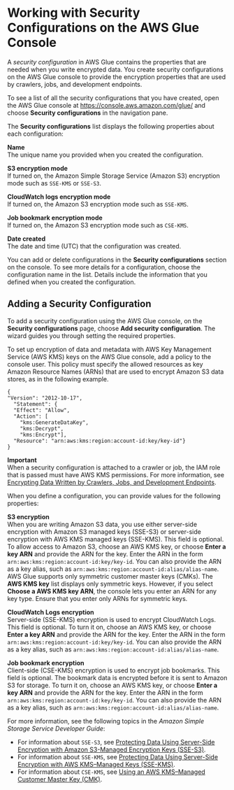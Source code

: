 # Working with Security Configurations on the AWS Glue Console<a name="console-security-configurations"></a>

A *security configuration* in AWS Glue contains the properties that are needed when you write encrypted data\. You create security configurations on the AWS Glue console to provide the encryption properties that are used by crawlers, jobs, and development endpoints\. 

To see a list of all the security configurations that you have created, open the AWS Glue console at [https://console\.aws\.amazon\.com/glue/](https://console.aws.amazon.com/glue/) and choose **Security configurations** in the navigation pane\.

The **Security configurations** list displays the following properties about each configuration:

**Name**  
The unique name you provided when you created the configuration\.

**S3 encryption mode**  
If turned on, the Amazon Simple Storage Service \(Amazon S3\) encryption mode such as `SSE-KMS` or `SSE-S3`\.

**CloudWatch logs encryption mode**  
If turned on, the Amazon S3 encryption mode such as `SSE-KMS`\.

**Job bookmark encryption mode**  
If turned on, the Amazon S3 encryption mode such as `CSE-KMS`\.

**Date created**  
The date and time \(UTC\) that the configuration was created\.

You can add or delete configurations in the **Security configurations** section on the console\. To see more details for a configuration, choose the configuration name in the list\. Details include the information that you defined when you created the configuration\.

## Adding a Security Configuration<a name="console-security-configurations-wizard"></a>

To add a security configuration using the AWS Glue console, on the **Security configurations** page, choose **Add security configuration**\. The wizard guides you through setting the required properties\.

To set up encryption of data and metadata with AWS Key Management Service \(AWS KMS\) keys on the AWS Glue console, add a policy to the console user\. This policy must specify the allowed resources as key Amazon Resource Names \(ARNs\) that are used to encrypt Amazon S3 data stores, as in the following example\.

```
{
"Version": "2012-10-17",
  "Statement": {
  "Effect": "Allow",
  "Action": [
    "kms:GenerateDataKey",
    "kms:Decrypt",    
    "kms:Encrypt"],
  "Resource": "arn:aws:kms:region:account-id:key/key-id"}
}
```

**Important**  
When a security configuration is attached to a crawler or job, the IAM role that is passed must have AWS KMS permissions\. For more information, see [Encrypting Data Written by Crawlers, Jobs, and Development Endpoints](encryption-security-configuration.md)\.

When you define a configuration, you can provide values for the following properties:

**S3 encryption**  
When you are writing Amazon S3 data, you use either server\-side encryption with Amazon S3 managed keys \(SSE\-S3\) or server\-side encryption with AWS KMS managed keys \(SSE\-KMS\)\. This field is optional\. To allow access to Amazon S3, choose an AWS KMS key, or choose **Enter a key ARN** and provide the ARN for the key\. Enter the ARN in the form `arn:aws:kms:region:account-id:key/key-id`\. You can also provide the ARN as a key alias, such as `arn:aws:kms:region:account-id:alias/alias-name`\.   
AWS Glue supports only symmetric customer master keys \(CMKs\)\. The **AWS KMS key** list displays only symmetric keys\. However, if you select **Choose a AWS KMS key ARN**, the console lets you enter an ARN for any key type\. Ensure that you enter only ARNs for symmetric keys\.

**CloudWatch Logs encryption**  
Server\-side \(SSE\-KMS\) encryption is used to encrypt CloudWatch Logs\. This field is optional\. To turn it on, choose an AWS KMS key, or choose **Enter a key ARN** and provide the ARN for the key\. Enter the ARN in the form `arn:aws:kms:region:account-id:key/key-id`\. You can also provide the ARN as a key alias, such as `arn:aws:kms:region:account-id:alias/alias-name`\. 

**Job bookmark encryption**  
Client\-side \(CSE\-KMS\) encryption is used to encrypt job bookmarks\. This field is optional\. The bookmark data is encrypted before it is sent to Amazon S3 for storage\. To turn it on, choose an AWS KMS key, or choose **Enter a key ARN** and provide the ARN for the key\. Enter the ARN in the form `arn:aws:kms:region:account-id:key/key-id`\. You can also provide the ARN as a key alias, such as `arn:aws:kms:region:account-id:alias/alias-name`\.

For more information, see the following topics in the *Amazon Simple Storage Service Developer Guide*:
+ For information about `SSE-S3`, see [Protecting Data Using Server\-Side Encryption with Amazon S3\-Managed Encryption Keys \(SSE\-S3\)](https://docs.aws.amazon.com/AmazonS3/latest/dev/UsingServerSideEncryption.html)\. 
+ For information about `SSE-KMS`, see [Protecting Data Using Server\-Side Encryption with AWS KMS–Managed Keys \(SSE\-KMS\)](https://docs.aws.amazon.com/AmazonS3/latest/dev/UsingKMSEncryption.html)\. 
+ For information about `CSE-KMS`, see [Using an AWS KMS–Managed Customer Master Key \(CMK\)](https://docs.aws.amazon.com/AmazonS3/latest/dev/UsingClientSideEncryption.html#client-side-encryption-kms-managed-master-key-intro)\. 
